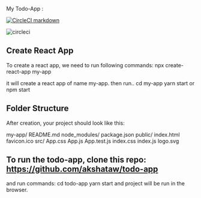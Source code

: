 



My Todo-App :

[![CircleCI markdown](https://circleci.com/gh/sweetlimeco/todolist.svg?style=svg)](https://circleci.com/gh/sweetlimeco/todolist)


![circleci](!https://circleci.com/gh/sweetlimeco/todolist.svg?style=svg!:https://circleci.com/gh/sweetlimeco/todolist)


## Create React App

To create a react app, we need to run following commands:
   npx create-react-app my-app
 
 it will create a react app of name my-app.
 then run..
   cd my-app
   yarn start  or npm start


## Folder Structure

After creation, your project should look like this:

 my-app/
  README.md
  node_modules/
  package.json
  public/
    index.html
    favicon.ico
  src/
    App.css
    App.js
    App.test.js
    index.css
    index.js
    logo.svg

## To run the todo-app, clone this repo: https://github.com/akshataw/todo-app
 and run commands: cd todo-app
                   yarn start
           and project will be run in the browser.
